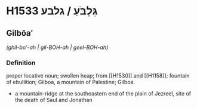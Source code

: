# H1533 גִּלְבֹּעַ / גלבע

## Gilbôaʻ

_(ghil-bo'-ah | ɡil-BOH-ah | ɡeel-BOH-ah)_

### Definition

proper locative noun; swollen heap; from [[H1530]] and [[H1158]]; fountain of ebullition; Gilboa, a mountain of Palestine; Gilboa.

- a mountain-ridge at the southeastern end of the plain of Jezreel, site of the death of Saul and Jonathan
